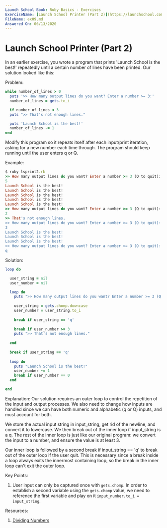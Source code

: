 ```yaml
---
Launch School Book: Ruby Basics - Exercises
ExerciseName: [Launch School Printer (Part 2)](https://launchschool.com/exercises/e0ff894c)
FileName: ex09.md
Answered On: 06/13/2020
---
```


# Launch School Printer (Part 2)
In an earlier exercise, you wrote a program that prints 'Launch School is the 
best!' repeatedly until a certain number of lines have been printed. Our solution 
looked like this:

Problem:
```ruby
while number_of_lines > 0
  puts '>> How many output lines do you want? Enter a number >= 3:'
  number_of_lines = gets.to_i

  if number_of_lines < 3
  puts ">> That's not enough lines."

  puts 'Launch School is the best!'
  number_of_lines -= 1
end
```

Modify this program so it repeats itself after each input/print iteration, 
asking for a new number each time through. The program should keep running 
until the user enters q or Q.

Example:
```ruby
$ ruby lsprint2.rb
>> How many output lines do you want? Enter a number >= 3 (Q to quit):
5
Launch School is the best!
Launch School is the best!
Launch School is the best!
Launch School is the best!
Launch School is the best!
>> How many output lines do you want? Enter a number >= 3 (Q to quit):
2
>> That's not enough lines.
>> How many output lines do you want? Enter a number >= 3 (Q to quit):
3
Launch School is the best!
Launch School is the best!
Launch School is the best!
>> How many output lines do you want? Enter a number >= 3 (Q to quit):
q
```

Solution:
```ruby
loop do

  user_string = nil
  user_number = nil

  loop do
    puts ">> How many output lines do you want? Enter a number >= 3 (Q to quit):"
    
    user_string = gets.chomp.downcase
    user_number = user_string.to_i
    
    break if user_string == 'q'
    
    break if user_number >= 3
    puts ">> That's not enough lines."
    
  end
  
  break if user_string == 'q'
  
  loop do
    puts "Launch School is the best!"
    user_number -= 1
    break if user_number == 0
  end

end 
```

Explanation:
Our solution requires an outer loop to control the repetition of the input and 
output processes. We also need to change how inputs are handled since we can 
have both numeric and alphabetic (q or Q) inputs, and must account for both.

We store the actual input string in input_string, get rid of the newline, and 
convert it to lowercase. We then break out of the inner loop if input_string is 
a q. The rest of the inner loop is just like our original program: we convert 
the input to a number, and ensure the value is at least 3.

Our inner loop is followed by a second break if input_string == 'q' to break out 
of the outer loop if the user quit. This is necessary since a break inside a 
loop always exits the innermost containing loop, so the break in the inner loop 
can't exit the outer loop.

Key Points:
1. User input can only be captured once with `gets.chomp`. In order to establish
a second variable using the `gets.chomp` value, we need to reference the first 
variable and play on it `input_number.to_i = input_string`.

Resources:
1. [Dividing Numbers](https://launchschool.com/exercises/e740a355)